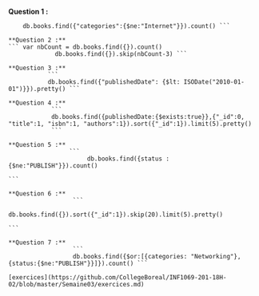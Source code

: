 
**Question 1 :** 
``` db.books.find({"categories":"Internet"}).count()
    db.books.find({"categories":{$ne:"Internet"}}).count() ```
             
**Question 2 :** 
``` var nbCount = db.books.find({}).count()
             db.books.find({}).skip(nbCount-3) ```
             
**Question 3 :** 
           ``` 
           db.books.find({"publishedDate": {$lt: ISODate("2010-01-01")}}).pretty() ```

**Question 4 :**  
            ```
            db.books.find({publishedDate:{$exists:true}},{"_id":0, "title":1, "isbn":1, "authors":1}).sort({"_id":1}).limit(5).pretty()               
            ```

**Question 5 :**  
                 ``` 
                      db.books.find({status : {$ne:"PUBLISH"}}).count()
                                                                         ```

**Question 6 :**  
                  ``` 
                     db.books.find({}).sort({"_id":1}).skip(20).limit(5).pretty()
                                                                                 ```

**Question 7 :**  
                  ``` 
                  db.books.find({$or:[{categories: "Networking"}, {status:{$ne:"PUBLISH"}}]}).count() ```

[exercices](https://github.com/CollegeBoreal/INF1069-201-18H-02/blob/master/Semaine03/exercices.md)

